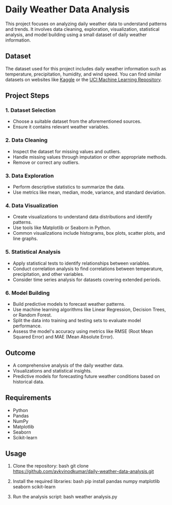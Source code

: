 # Daily Weather Data Analysis

This project focuses on analyzing daily weather data to understand patterns and trends. It involves data cleaning, exploration, visualization, statistical analysis, and model building using a small dataset of daily weather information.

## Dataset

The dataset used for this project includes daily weather information such as temperature, precipitation, humidity, and wind speed. You can find similar datasets on websites like [Kaggle](https://www.kaggle.com) or the [UCI Machine Learning Repository](https://archive.ics.uci.edu/ml/index.php).

## Project Steps

### 1. Dataset Selection
- Choose a suitable dataset from the aforementioned sources.
- Ensure it contains relevant weather variables.

### 2. Data Cleaning
- Inspect the dataset for missing values and outliers.
- Handle missing values through imputation or other appropriate methods.
- Remove or correct any outliers.

### 3. Data Exploration
- Perform descriptive statistics to summarize the data.
- Use metrics like mean, median, mode, variance, and standard deviation.

### 4. Data Visualization
- Create visualizations to understand data distributions and identify patterns.
- Use tools like Matplotlib or Seaborn in Python.
- Common visualizations include histograms, box plots, scatter plots, and line graphs.

### 5. Statistical Analysis
- Apply statistical tests to identify relationships between variables.
- Conduct correlation analysis to find correlations between temperature, precipitation, and other variables.
- Consider time series analysis for datasets covering extended periods.

### 6. Model Building
- Build predictive models to forecast weather patterns.
- Use machine learning algorithms like Linear Regression, Decision Trees, or Random Forest.
- Split the data into training and testing sets to evaluate model performance.
- Assess the model's accuracy using metrics like RMSE (Root Mean Squared Error) and MAE (Mean Absolute Error).

## Outcome
- A comprehensive analysis of the daily weather data.
- Visualizations and statistical insights.
- Predictive models for forecasting future weather conditions based on historical data.

## Requirements
- Python
- Pandas
- NumPy
- Matplotlib
- Seaborn
- Scikit-learn

## Usage
1. Clone the repository:
   bash
   git clone https://github.com/avkvinodkumar/daily-weather-data-analysis.git
   
2. Install the required libraries:
   bash
   pip install pandas numpy matplotlib seaborn scikit-learn
   
3. Run the analysis script:
   bash
   weather analysis.py
   


